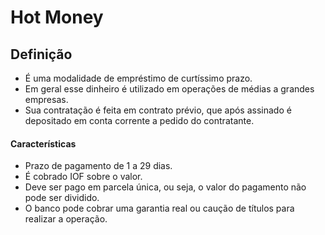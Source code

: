 # Hot Money

## Definição
- É uma modalidade de empréstimo de curtíssimo prazo.
- Em geral esse dinheiro é utilizado em operações de médias a grandes empresas.
- Sua contratação é feita em contrato prévio, que após assinado é depositado em conta corrente a pedido do contratante.

#### Características
- Prazo de pagamento de 1 a 29 dias.
- É cobrado IOF sobre o valor.
- Deve ser pago em parcela única, ou seja, o valor do pagamento não pode ser dividido.
- O banco pode cobrar uma garantia real ou caução de títulos para realizar a operação.
